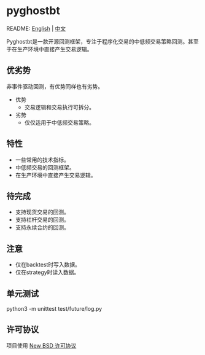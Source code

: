 # pyghostbt

README: [English](https://github.com/strengthening/pyghostbt/blob/master/README.md) | [中文](https://github.com/strengthening/pyghostbt/blob/master/README-zh.md)

Pyghostbt是一款开源回测框架，专注于程序化交易的中低频交易策略回测。甚至于在生产环境中直接产生交易逻辑。

## 优劣势
非事件驱动回测，有优势同样也有劣势。

- 优势
    - 交易逻辑和交易执行可拆分。
- 劣势
    - 仅仅适用于中低频交易策略。
    
## 特性

- 一些常用的技术指标。
- 中低频交易的回测框架。
- 在生产环境中直接产生交易逻辑。

## 待完成

- 支持现货交易的回测。
- 支持杠杆交易的回测。
- 支持永续合约的回测。

## 注意

- 仅在backtest时写入数据。
- 仅在strategy时读入数据。

## 单元测试

python3 -m unittest test/future/log.py

## 许可协议

项目使用 [New BSD 许可协议](./LICENSE)
